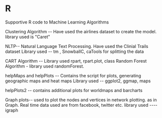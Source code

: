 # R
Supportive R code to Machine Learning Algorithms


Clustering Algorithm -- Have used the airlines dataset  to create the model.
library used is "Caret"

NLTP-- Natural Language Text Processing. Have used the Clinial Trails dataset
Library used --  tm , SnowballC, caTools for splitting the data

CART Algorithm -- Library used rpart, rpart.plot, class
Random Forest Algorithm - library used randomForest.

helpMaps and helpPlots -- Contains the script for plots, generating geographic maps and heat maps
Library used -- ggplot2, ggmap, maps

helpPlots2 -- contains additional plots for worldmaps and barcharts

Graph plots-- used to plot the nodes and vertices in network plotting. as in Graph. Real time data used are from facebook, twitter etc.  library used ---- igraph
